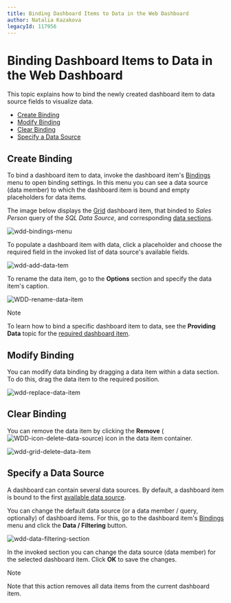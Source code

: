 ```yaml
---
title: Binding Dashboard Items to Data in the Web Dashboard
author: Natalia Kazakova
legacyId: 117956
---
```

# Binding Dashboard Items to Data in the Web Dashboard
This topic explains how to bind the newly created dashboard item to data source fields to visualize data.

* [Create Binding](#create)
* [Modify Binding](#modify)
* [Clear Binding](#clear)
* [Specify a Data Source](#specify)

## <a name="create"/>Create Binding
To bind a dashboard item to data, invoke the dashboard item's [Bindings](../ui-elements/dashboard-item-menu.md) menu to open binding settings. In this menu you can see a data source (data member)  to which the dashboard item is bound and empty placeholders for data items.

The image below displays the [Grid](../designing-dashboard-items/grid.md) dashboard item, that binded to _Sales Person_ query of the _SQL Data Source_, and corresponding [data sections](../designing-dashboard-items/grid/providing-data.md).

![wdd-bindings-menu](../../../images/img124590.png)

To populate a dashboard item with data, click a placeholder and choose the required field in the invoked list of data source's available fields.

![wdd-add-data-tem](../../../images/img125350.png)

To rename the data item, go to the **Options** section and specify the data item's caption.

![WDD-rename-data-item](../../../images/img124591.png)

> [!NOTE]
> To learn how to bind a specific dashboard item to data, see the **Providing Data** topic for the [required dashboard item](../designing-dashboard-items.md).

## <a name="modify"/>Modify Binding
You can modify data binding by dragging a data item within a data section. To do this, drag the data item to the required position.

![wdd-replace-data-item](../../../images/img124592.png)

## <a name="clear"/>Clear Binding
You can remove the data item by clicking the **Remove** (![WDD-icon-delete-data-source](../../../images/img124585.png)) icon in the data item container.

![wdd-grid-delete-data-item](../../../images/img125482.png)

## <a name="specify"/>Specify a Data Source
A dashboard can contain several data sources. By default, a dashboard item is bound to the first [available data source](../providing-data/manage-data-sources.md).

You can change the default  data source (or a data member / query, optionally) of dashboard items. For this, go to the dashboard item's [Bindings](../ui-elements/dashboard-item-menu.md) menu and click the **Data / Filtering** button.

![wdd-data-filtering-section](../../../images/img125086.png)

In the invoked section you can change the data source (data member) for the selected dashboard item. Click **OK** to save the changes.

> [!NOTE]
> Note that this action removes all data items from the current dashboard item.
